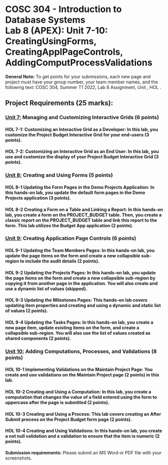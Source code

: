 # COSC 304 - Introduction to Database Systems<br>Lab 8 (APEX): Unit 7-10: CreatingUsingForms, CreatingApplPageControls, AddingComputProcessValidations

**General Note:** To get points for your submissions, each new page and project must have your group number, your team member names, and the following text: COSC 304, Summer T1 2022, Lab 8 Assignment, Unit <number>, HOL <number>.

## Project Requirements (25 marks):

### [Unit 7:](README_APEX_Unit7.md) Managing and Customizing Interactive Grids (6 points)

#### HOL 7-1: Customizing an Interactive Grid as a Developer: In this lab, you customize the Project Budget Interactive Grid for your end-users (3 points).#### HOL 7-2: Customizing an Interactive Grid as an End User: In this lab, you use and customize the display of your Project Budget Interactive Grid (3 points).
### [Unit 8:](README_APEX_Unit8.md) Creating and Using Forms (5 points)

#### HOL 8-1 Updating the Form Pages in the Demo Projects Application: In this hands-on lab, you update the default form pages in the Demo Projects application (3 points).#### HOL 8-2 Creating a Form on a Table and Linking a Report: In this hands-on lab, you create a form on the PROJECT_BUDGET table. Then, you create a classic report on the PROJECT_BUDGET table and link this report to the form. This lab utilizes the Budget App application (2 points).

### [Unit 9:](README_APEX_Unit9.md) Creating Application Page Controls (6 points)

#### HOL 9-1 Updating the Team Members Pages: In this hands-on lab, you update the page items on the form and create a new collapsible sub-region to include the audit details (2 points).#### HOL 9-2 Updating the Projects Pages: In this hands-on lab, you update the page items on the form and create a new collapsible sub-region by copying it from another page in the application. You will also create and use a dynamic list of values (skipped).#### HOL 9-3 Updating the Milestones Pages: This hands-on lab covers updating item properties and creating and using a dynamic and static list of values (2 points).#### HOL 9-4 Updating the Tasks Pages: In this hands-on lab, you create a new page item, update existing items on the form, and create a collapsible sub-region. You will also use the list of values created as shared components (2 points).


### [Unit 10:](README_APEX_Unit10.md) Adding Computations, Processes, and Validations (8 points)

#### HOL 10-1 Implementing Validations on the Maintain Project Page: You create and use validations on the Maintain Project page (2 points) in this lab.#### HOL 10-2 Creating and Using a Computation: In this lab, you create a computation that changes the value of a field entered using the form to uppercase after the page is submitted (2 points).#### HOL 10-3 Creating and Using a Process: This lab covers creating an After Submit process on the Project Budget form page (2 points).#### HOL 10-4 Creating and Using Validations: In this hands-on lab, you create a not null validation and a validation to ensure that the item is numeric (2 points).

**Submission requirements:** Please submit an MS Word or PDF file with your screenshots. 